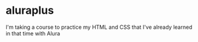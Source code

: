 # aluraplus
I'm taking a course to practice my HTML and CSS that I've already learned in that time with Alura
